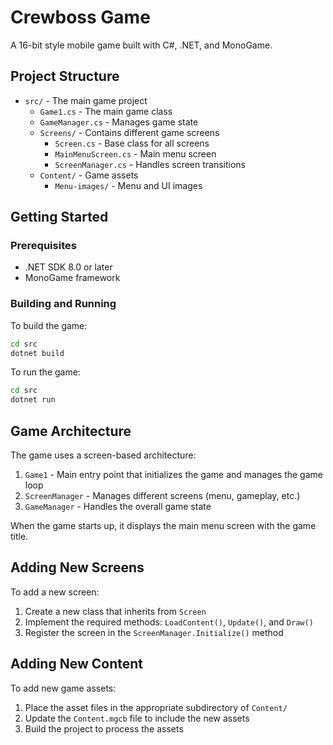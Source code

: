 # Crewboss Game

A 16-bit style mobile game built with C#, .NET, and MonoGame.

## Project Structure

- `src/` - The main game project
  - `Game1.cs` - The main game class
  - `GameManager.cs` - Manages game state
  - `Screens/` - Contains different game screens
    - `Screen.cs` - Base class for all screens
    - `MainMenuScreen.cs` - Main menu screen
    - `ScreenManager.cs` - Handles screen transitions
  - `Content/` - Game assets
    - `Menu-images/` - Menu and UI images

## Getting Started

### Prerequisites

- .NET SDK 8.0 or later
- MonoGame framework

### Building and Running

To build the game:

```bash
cd src
dotnet build
```

To run the game:

```bash
cd src
dotnet run
```

## Game Architecture

The game uses a screen-based architecture:

1. `Game1` - Main entry point that initializes the game and manages the game loop
2. `ScreenManager` - Manages different screens (menu, gameplay, etc.)
3. `GameManager` - Handles the overall game state

When the game starts up, it displays the main menu screen with the game title.

## Adding New Screens

To add a new screen:

1. Create a new class that inherits from `Screen`
2. Implement the required methods: `LoadContent()`, `Update()`, and `Draw()`
3. Register the screen in the `ScreenManager.Initialize()` method

## Adding New Content

To add new game assets:

1. Place the asset files in the appropriate subdirectory of `Content/`
2. Update the `Content.mgcb` file to include the new assets
3. Build the project to process the assets 